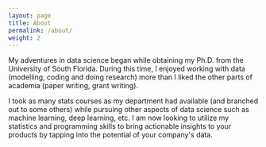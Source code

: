 ```yaml
---
layout: page
title: About
permalink: /about/
weight: 2
---
```


My adventures in data science began while obtaining my Ph.D. from the University of South Florida. During this time, I enjoyed working with data (modelling, coding and doing research) more than I liked the other parts of academia (paper writing, grant writing). 

I took as many stats courses as my department had available (and branched out to some others) while pursuing other aspects of data science such as machine learning, deep learning, etc. I am now looking to utilize my statistics and programming skills to bring actionable insights to your products by tapping into the potential of your company's data.
